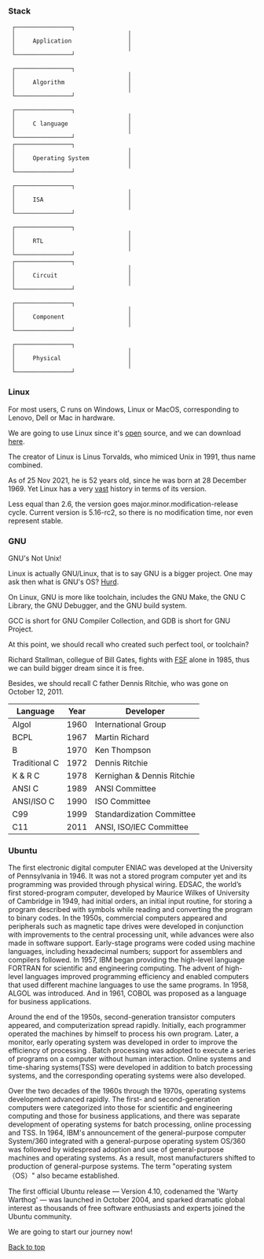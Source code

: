 ### Stack
                            
     ┌────────────────┐
     │                                │
     │     Application                │
     │                                │
     └────────────────┘

     ┌────────────────┐
     │                                │
     │     Algorithm                  │
     │                                │
     └────────────────┘

     ┌────────────────┐
     │                                │
     │     C language                 │
     │                                │
     └────────────────┘
     ┌────────────────┐
     │                                │
     │     Operating System           │
     │                                │
     └────────────────┘

     ┌────────────────┐
     │                                │
     │     ISA                        │
     │                                │
     └────────────────┘

     ┌────────────────┐
     │                                │
     │     RTL                        │
     │                                │
     └────────────────┘
     ┌────────────────┐
     │                                │
     │     Circuit                    │
     │                                │
     └────────────────┘

     ┌────────────────┐
     │                                │
     │     Component                  │
     │                                │
     └────────────────┘

     ┌────────────────┐
     │                                │
     │     Physical                   │
     │                                │
     └────────────────┘

### Linux

For most users, C runs on Windows, Linux or MacOS, corresponding to Lenovo, Dell or Mac in hardware.

We are going to use Linux since it's [open](https://github.com/torvalds/linux) source, and we can download [here](https://www.kernel.org/).

The creator of Linux is Linus Torvalds, who mimiced Unix in 1991, thus name combined. 

As of 25 Nov 2021, he is 52 years old, since he was born at 28 December 1969. Yet Linux has a very <a href="./asset/linux_distro.png" target="_blank">vast</a> history in terms of its version.

Less equal than 2.6, the version goes major.minor.modification-release cycle. Current version is 5.16-rc2, so there is no modification time, nor even represent stable.

### GNU

GNU's Not Unix! 

Linux is actually GNU/Linux, that is to say GNU is a bigger project. One may ask then what is GNU's OS? [Hurd](https://www.gnu.org/software/hurd/).

On Linux, GNU is more like toolchain, includes the GNU Make, the GNU C Library, the GNU Debugger, and the GNU build system.

GCC is short for GNU Compiler Collection, and GDB is short for GNU Project.

At this point, we should recall who created such perfect tool, or toolchain?

Richard Stallman, collegue of Bill Gates, fights with [FSF](https://my.fsf.org/join?mtm_campaign=frfall2021&mtm_source=appeal) alone in 1985, thus we can build bigger dream since it is free.

Besides, we should recall C father Dennis Ritchie, who was gone on October 12, 2011. 

| Language      | Year | Developer                  |
|---------------|------|----------------------------|
| Algol         | 1960 | International Group        |
| BCPL          | 1967 | Martin Richard             |
| B             | 1970 | Ken Thompson               |
| Traditional C | 1972 | Dennis Ritchie             |
| K & R C       | 1978 | Kernighan & Dennis Ritchie |
| ANSI C        | 1989 | ANSI Committee             |
| ANSI/ISO C    | 1990 | ISO Committee              |
| C99           | 1999 | Standardization Committee  |
| C11           | 2011 | ANSI, ISO/IEC Committee    |

### Ubuntu

The first electronic digital computer ENIAC was developed at the University of Pennsylvania in 1946. It was not a stored program computer yet and its programming was provided through physical wiring. EDSAC, the world’s first stored-program computer, developed by Maurice Wilkes of University of Cambridge in 1949, had initial orders, an initial input routine, for storing a program described with symbols while reading and converting the program to binary codes. In the 1950s, commercial computers appeared and peripherals such as magnetic tape drives were developed in conjunction with improvements to the central processing unit, while advances were also made in software support. Early-stage programs were coded using machine languages, including hexadecimal numbers; support for assemblers and compilers followed. In 1957, IBM began providing the high-level language FORTRAN for scientific and engineering computing. The advent of high-level languages improved programming efficiency and enabled computers that used different machine languages to use the same programs. In 1958, ALGOL was introduced. And in 1961, COBOL was proposed as a language for business applications.

Around the end of the 1950s, second-generation transistor computers appeared, and computerization spread rapidly. Initially, each programmer operated the machines by himself to process his own program. Later, a monitor, early operating system was developed in order to improve the efficiency of processing . Batch processing was adopted to execute a series of programs on a computer without human interaction. Online systems and time-sharing systems(TSS) were developed in addition to batch processing systems, and the corresponding operating systems were also developed.

Over the two decades of the 1960s through the 1970s, operating systems development advanced rapidly. The first- and second-generation computers were categorized into those for scientific and engineering computing and those for business applications, and there was separate development of operating systems for batch processing, online processing and TSS. In 1964, IBM's announcement of the general-purpose computer System/360 integrated with a general-purpose operating system OS/360 was followed by widespread adoption and use of general-purpose machines and operating systems. As a result, most manufacturers shifted to production of general-purpose systems. The term "operating system （OS）" also became established. 

The first official Ubuntu release — Version 4.10, codenamed the 'Warty Warthog' — was launched in October 2004, and sparked dramatic global interest as thousands of free software enthusiasts and experts joined the Ubuntu community. 

We are going to start our journey now!

<a href="#top">Back to top</a>

